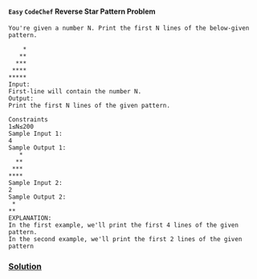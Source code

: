 #### `Easy` `CodeChef` Reverse Star Pattern Problem

```
You're given a number N. Print the first N lines of the below-given pattern.

    *
   **
  ***
 ****
*****
Input:
First-line will contain the number N.
Output:
Print the first N lines of the given pattern.

Constraints
1≤N≤200
Sample Input 1:
4
Sample Output 1:
   *
  **
 ***
****
Sample Input 2:
2
Sample Output 2:
 *
**
EXPLANATION:
In the first example, we'll print the first 4 lines of the given pattern.
In the second example, we'll print the first 2 lines of the given pattern
```

### [Solution](https://github.com/sahuadarsh0/Kotlin-And-DataStructures/blob/master/src/main/kotlin/datastructures/easy/ReverseStarPattern.kt)